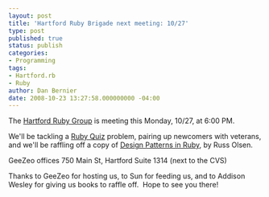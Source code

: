 ```yaml
---
layout: post
title: 'Hartford Ruby Brigade next meeting: 10/27'
type: post
published: true
status: publish
categories:
- Programming
tags:
- Hartford.rb
- Ruby
author: Dan Bernier
date: 2008-10-23 13:27:58.000000000 -04:00
---
```


The [Hartford Ruby Group](http://groups.google.com/group/hartford-ruby-brigade) is meeting this Monday, 10/27, at 6:00 PM.

We'll be tackling a [Ruby Quiz](http://rubyquiz.com) problem, pairing up newcomers with veterans, and we'll be raffling off a copy of [Design Patterns in Ruby](http://www.amazon.com/Design-Patterns-Ruby-Addison-Wesley-Professional/dp/0321490452?tag=invisblock-20), by Russ Olsen.

GeeZeo offices
750 Main St, Hartford
Suite 1314
(next to the CVS)

Thanks to GeeZeo for hosting us, to Sun for feeding us, and to Addison Wesley for giving us books to raffle off.  Hope to see you there!
